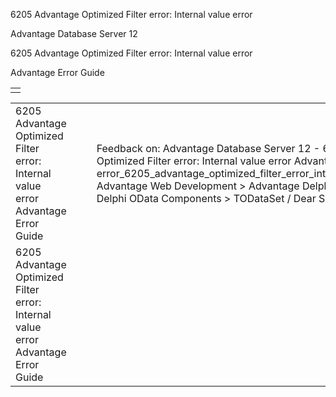 6205 Advantage Optimized Filter error: Internal value error




Advantage Database Server 12  

6205 Advantage Optimized Filter error: Internal value error

Advantage Error Guide

|  |
| --- |
|  |

|  |  |  |  |  |
| --- | --- | --- | --- | --- |
| 6205 Advantage Optimized Filter error: Internal value error  Advantage Error Guide |  |  | Feedback on: Advantage Database Server 12 - 6205 Advantage Optimized Filter error: Internal value error Advantage Error Guide error\_6205\_advantage\_optimized\_filter\_error\_internal\_value\_error Advantage Web Development > Advantage Delphi OData Client > Delphi OData Components > TODataSet / Dear Support Staff, |  |
| 6205 Advantage Optimized Filter error: Internal value error  Advantage Error Guide |  |  |  |  |